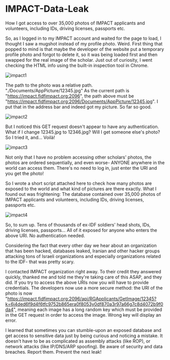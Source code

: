 # IMPACT-Data-Leak
How I got access to over 35,000 photos of IMPACT applicants and volunteers, including IDs, driving licenses, passports etc.

So, as I logged in to my IMPACT account and waited for the page to load, I thought I saw a mugshot instead of my profile photo. Weird.
First thing that popped to mind is that maybe the developer of the website put a temporary profile photo and forgot to delete it, so it was being loaded first and then swapped for the real image of the scholar.
Just out of curiosity, I went checking the HTML info using the built-in inspection tool in Chrome.

![impact1](https://user-images.githubusercontent.com/45766976/113693413-408c3e80-96d7-11eb-8dbe-35a4b9bfa80e.png)

The path to the photo was a relative path. "./Documents/AppPicture/12345.jpg"
As the current path is "https://impact.fidfimpact.org:2096", the path above must be "https://impact.fidfimpact.org:2096/Documents/AppPicture/12345.jpg".
I put that in the address bar and indeed got my picture. So far so good.

![impact2](https://user-images.githubusercontent.com/45766976/113695760-e93b9d80-96d9-11eb-8312-fe4fd7804552.png)

But I noticed this GET request doesn't appear to have any authentication. What if I change 12345.jpg to 12346.jpg? Will I get someone else's photo?
So I tried it, and... Voilà!

![impact3](https://user-images.githubusercontent.com/45766976/113698351-0d4cae00-96dd-11eb-927d-e238eb7fe648.png)

Not only that I have no problem accessing other scholars' photos, the photos are ordered sequentially, and even worse- ANYONE anywhere in the world can access them. There's no need to log in, just enter the URI and you get the photo!

So I wrote a short script attached here to check how many photos are exposed to the world and what kind of pictures are there exactly.
What I found out was frightening:
The database contained over 35,000 photos of IMPACT applicants and volunteers, including IDs, driving licenses, passports etc.

![impact4](https://user-images.githubusercontent.com/45766976/113699306-0c684c00-96de-11eb-98e9-042b7cf6f25c.png)

So, to sum up. Tens of thousands of ex-IDF soldiers' head shots, IDs, driving licenses, passports... All of it exposed for anyone who enters the above URI. No authentication needed.

Considering the fact that every other day we hear about an organization that has been hacked, databases leaked, Iranian and other hacker groups attacking tons of Israeli organizations and especially organizations related to the IDF- that was pretty scary.

I contacted IMPACT organization right away. To their credit they answered quickly, thanked me and told me they're taking care of this ASAP, and they did.
If you try to access the above URIs now you will have to provide credentials.
The developers now use a more secure method: the URI of the photo is now 
"https://impact.fidfimpact.org:2096/api/RGApplicants/GetImage/12345?k=6j4ded6f9d4f6tfc9752b865era0f8053y0df870a3r97a66g7c8d4072b9f0da4",
meaning each image has a long random key which must be provided in the GET request in order to access the image. Wrong key will display an error.

I learned that sometimes you can stumble-upon an exposed database and get access to sensitive data just by being curious and noticing a mistake. It doesn't have to be as complicated as assembly attacks (like ROP), or network attacks (like IP/DNS/ARP spoofing). 
Be aware of security and data breaches. Report them. Prevent the next leak!










